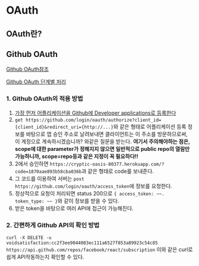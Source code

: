 # OAuth

## OAuth란?

## Github OAuth

[Github OAuth참조](https://developer.github.com/apps/building-integrations/setting-up-and-registering-oauth-apps/about-authorization-options-for-oauth-apps/)

[Github OAuth 단계별 처리](https://gist.github.com/iamssen/5402578)

### 1. Github OAuth의 적용 방법

1. [가장 먼저 어플리케이션을 Github에 Developer applications로 등록한다](https://github.com/settings/developers)
2. `get https://github.com/login/oauth/authorize?client_id={client_id}&redirect_uri={http://...}`와 같은 형태로 어플리케이션 등록 정보를 바탕으로 앱 승인 주소로 날려보내면 클라이언트는 이 주소를 방문하므로써, 이 계정으로 계속하시겠습니까? 와같은 질문을 받는다. **여기서 주의해야하는 점은, scope에 대한 parameter가 정해지지 않으면 일반적으로 public repo의 열람만 가능하니까, scope=repo등과 같은 지정이 꼭 필요하다!!**
3. 2에서 승인하면 `https://cryptic-oasis-80377.herokuapp.com/?code=1870aae893b58cba036b`과 같은 형태로 code를 보내준다.
4. 그 코드를 이용하여 서버는 `post https://github.com/login/oauth/access_token`에 정보를 요청한다.
5. 정상적으로 요청이 처리되면 status 200으로 `{ access_token: ~~. token_type: ~~ }`와 같이 정보를 받을 수 있다.
6. 받은 token을 바탕으로 여러 API에 접근이 가능해진다.

### 2. 간편하게 Github API의 확인 방법

`curl -X DELETE -u voidsatisfaction:cc2f3ee9044083ec111a6527f853a89923c54c85 https://api.github.com/repos/facebook/react/subscription` 이와 같은 curl로 쉽게 API작동하는지 확인할 수 있다.
